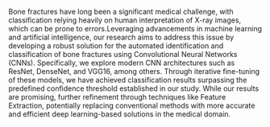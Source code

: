Bone fractures have long been a significant medical challenge, with classification relying  heavily on human interpretation of X-ray images, which can be prone to errors.Leveraging  advancements in machine learning and artificial intelligence, our research aims to address  this issue by developing a robust solution for the automated identification and classification  of bone fractures using Convolutional Neural Networks (CNNs).
 Specifically, we explore  modern CNN architectures such as ResNet, DenseNet, and VGG16, among others. Through  iterative fine-tuning of these models, we have achieved classification results surpassing the  predefined confidence threshold established in our study. 
While our results are promising,  further refinement through techniques like Feature Extraction, potentially replacing conventional methods with more  accurate and efficient deep learning-based solutions in the medical domain.
